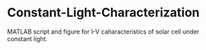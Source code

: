 # Constant-Light-Characterization

MATLAB script and figure for I-V caharacteristics of solar cell under constant light.
